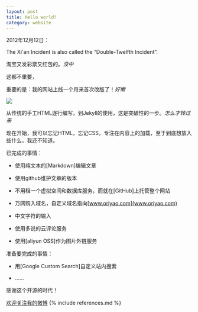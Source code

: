 ```yaml
---
layout: post
title: Hello world!
category: website
---
```

2012年12月12日：

The Xi'an Incident is also called the “Double-Twelfth Incident”.

淘宝又发彩票又红包的。*没中*

这都不重要，

重要的是：我的网站上线一个月来首次改版了！*好懒*

<img src="http://oriyao.oss-cn-hangzhou.aliyuncs.com/lazycat.gif">

从传统的手工HTML逐行编写，到Jekyll的使用，这是突破性的一步。*怎么才转过来*

现在开始，我可以忘记HTML，忘记CSS，专注在内容上的加载，至于到底想放入些什么，我还不知道。

已完成的事情：

* 使用纯文本的[Markdown]编辑文章

* 使用github维护文章的版本

* 不用租一个虚拟空间和数据库服务，而就在[GitHub]上托管整个网站

* 万网购入域名，自定义域名指向[www.oriyao.com](www.oriyao.com)

* 中文字符的输入

* 使用多说的云评论服务

* 使用[aliyun OSS]作为图片外链服务

准备要完成的事情：

* 用[Google Custom Search]自定义站内搜索

* ……

感谢这个开源的时代！

[欢迎关注我的微博](http://weibo.com/914502294/home?wvr=5&c=spr_qdhz_bd_baidusmt_weibo_s)
{% include references.md %}